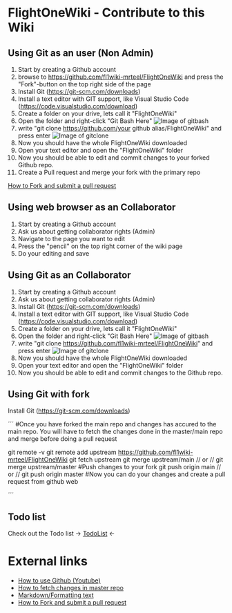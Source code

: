 # FlightOneWiki - Contribute to this Wiki

## Using Git as an user (Non Admin)

1. Start by creating a Github account
2. browse to https://github.com/fl1wiki-mrteel/FlightOneWiki and press the "Fork"-button on the top right side of the page
3. Install Git (<a href='https://git-scm.com/downloads' target='_BLANK'>https://git-scm.com/downloads</a>)
4. Install a text editor with GIT support, like Visual Studio Code (<a href='https://code.visualstudio.com/download' target='_BLANK'>https://code.visualstudio.com/download</a>)
5. Create a folder on your drive, lets call it "FlightOneWiki"
6. Open the folder and right-click "Git Bash Here"
![Image of gitbash](https://github.com/fl1wiki-mrteel/FlightOneWiki/blob/main/IMG/gitbash.PNG)
7. write "git clone https://github.com/your github alias/FlightOneWiki" and press enter
![Image of gitclone](https://github.com/fl1wiki-mrteel/FlightOneWiki/blob/main/IMG/gitclone.PNG)
8. Now you should have the whole FlightOneWiki downloaded
9. Open your text editor and open the "FlightOneWiki" folder
10. Now you should be able to edit and commit changes to your forked Github repo.
11. Create a Pull request and merge your fork with the primary repo

[How to Fork and submit a pull request](https://jarv.is/notes/how-to-pull-request-fork-github/)

## Using web browser as an Collaborator

1. Start by creating a Github account
2. Ask us about getting collaborator rights (Admin)
3. Navigate to the page you want to edit
4. Press the "pencil" on the top right corner of the wiki page
5. Do your editing and save


## Using Git as an Collaborator

1. Start by creating a Github account
2. Ask us about getting collaborator rights (Admin)
3. Install Git (<a href='https://git-scm.com/downloads' target='_BLANK'>https://git-scm.com/downloads</a>)
4. Install a text editor with GIT support, like Visual Studio Code (<a href='https://code.visualstudio.com/download' target='_BLANK'>https://code.visualstudio.com/download</a>)
5. Create a folder on your drive, lets call it "FlightOneWiki"
6. Open the folder and right-click "Git Bash Here"
![Image of gitbash](https://github.com/fl1wiki-mrteel/FlightOneWiki/blob/main/IMG/gitbash.PNG)
7. write "git clone https://github.com/fl1wiki-mrteel/FlightOneWiki" and press enter
![Image of gitclone](https://github.com/fl1wiki-mrteel/FlightOneWiki/blob/main/IMG/gitclone.PNG)
8. Now you should have the whole FlightOneWiki downloaded
9. Open your text editor and open the "FlightOneWiki" folder
10. Now you should be able to edit and commit changes to the Github repo.

## Using Git with fork

Install Git (<a href='https://git-scm.com/downloads' target='_BLANK'>https://git-scm.com/downloads</a>)

´´´
#Once you have forked the main repo and changes has accured to the main repo. You will have to fetch the changes done in the master/main repo and merge before doing a pull request

git remote -v
git remote add upstream https://github.com/fl1wiki-mrteel/FlightOneWiki
git fetch upstream
git merge upstream/main // or // git merge upstream/master
#Push changes to your fork
git push origin main // or // git push origin master
#Now you can do your changes and create a pull request from github web

´´´


## Todo list

Check out the Todo list -> [TodoList](https://github.com/fl1wiki-mrteel/FlightOneWiki/blob/main/Contribute/Todolist.md) <-

# External links
- [How to use Github (Youtube)](https://www.youtube.com/watch?v=iv8rSLsi1xo)
- [How to fetch changes in master repo](https://www.youtube.com/watch?v=-zvHQXnBO6c)
- [Markdown/Formatting text](https://guides.github.com/features/mastering-markdown/)
- [How to Fork and submit a pull request](https://jarv.is/notes/how-to-pull-request-fork-github/)


